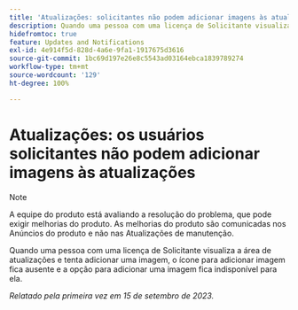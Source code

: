 ```yaml
---
title: 'Atualizações: solicitantes não podem adicionar imagens às atualizações'
description: Quando uma pessoa com uma licença de Solicitante visualiza a área de atualizações e tenta adicionar uma imagem, o ícone para adicionar imagem fica ausente e a opção para adicionar uma imagem fica indisponível para ela.
hidefromtoc: true
feature: Updates and Notifications
exl-id: 4e914f5d-828d-4a6e-9fa1-1917675d3616
source-git-commit: 1bc69d197e26e8c5543ad03164ebca1839789274
workflow-type: tm+mt
source-wordcount: '129'
ht-degree: 100%

---
```


# Atualizações: os usuários solicitantes não podem adicionar imagens às atualizações

>[!NOTE]
>
>A equipe do produto está avaliando a resolução do problema, que pode exigir melhorias do produto. As melhorias do produto são comunicadas nos Anúncios do produto e não nas Atualizações de manutenção.

Quando uma pessoa com uma licença de Solicitante visualiza a área de atualizações e tenta adicionar uma imagem, o ícone para adicionar imagem fica ausente e a opção para adicionar uma imagem fica indisponível para ela.

_Relatado pela primeira vez em 15 de setembro de 2023._
